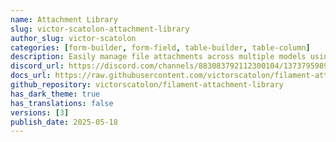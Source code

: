 ```yaml
---
name: Attachment Library
slug: victor-scatolon-attachment-library
author_slug: victor-scatolon
categories: [form-builder, form-field, table-builder, table-column]
description: Easily manage file attachments across multiple models using a clean, polymorphic approach in your Filament app.
discord_url: https://discord.com/channels/883083792112300104/1373795989130973254
docs_url: https://raw.githubusercontent.com/victorscatolon/filament-attachment-library/refs/heads/main/README.md
github_repository: victorscatolon/filament-attachment-library
has_dark_theme: true
has_translations: false
versions: [3]
publish_date: 2025-05-18
---
```

